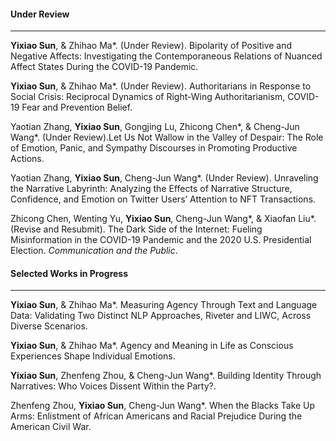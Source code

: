 #### **Under Review**

---

**Yixiao Sun**, & Zhihao Ma\*. (Under Review). Bipolarity of Positive and Negative Affects: Investigating the Contemporaneous Relations of Nuanced Affect States During the COVID-19 Pandemic.

**Yixiao Sun**, & Zhihao Ma\*. (Under Review). Authoritarians in Response to Social Crisis: Reciprocal Dynamics of Right-Wing Authoritarianism, COVID-19 Fear and Prevention Belief.

Yaotian Zhang, **Yixiao Sun**, Gongjing Lu, Zhicong Chen\*, & Cheng-Jun Wang\*. (Under Review).Let Us Not Wallow in the Valley of Despair: The Role of Emotion, Panic, and Sympathy Discourses in Promoting Productive Actions.

Yaotian Zhang, **Yixiao Sun**, Cheng-Jun Wang\*. (Under Review). Unraveling the Narrative Labyrinth: Analyzing the Effects of Narrative Structure, Confidence, and Emotion on Twitter Users’ Attention to NFT Transactions.

Zhicong Chen, Wenting Yu, **Yixiao Sun**, Cheng-Jun Wang\*, & Xiaofan Liu\*. (Revise and Resubmit). The Dark Side of the Internet: Fueling Misinformation in the COVID-19 Pandemic and the 2020 U.S. Presidential Election. _Communication and the Public_.


#### **Selected Works in Progress**

 ---

**Yixiao Sun**, & Zhihao Ma\*. Measuring Agency Through Text and Language Data: Validating Two Distinct NLP Approaches, Riveter and LIWC, Across Diverse Scenarios.

**Yixiao Sun**, & Zhihao Ma\*. Agency and Meaning in Life as Conscious Experiences Shape Individual Emotions.

**Yixiao Sun**, Zhenfeng Zhou, & Cheng-Jun Wang\*. Building Identity Through Narratives: Who Voices Dissent Within the Party?.

Zhenfeng Zhou, **Yixiao Sun**, Cheng-Jun Wang\*. When the Blacks Take Up Arms: Enlistment of African Americans and Racial Prejudice During the American Civil War.
